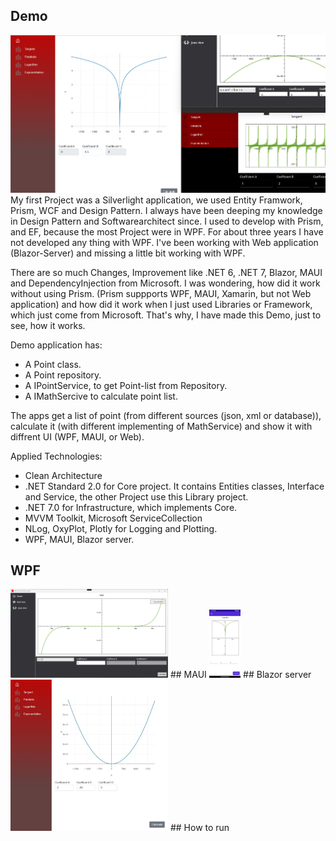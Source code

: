 ## Demo
<img src="demo_blazor_wpf_uwp.png" alt="NuGet Downloads" />
 My first Project was a Silverlight application, we used Entity Framwork, Prism, WCF and Design Pattern. I always have been deeping my knowledge in Design Pattern and Softwarearchitect since. I used to develop with Prism, and EF, because the most Project were in WPF. For about three years I have not developed any thing with WPF. I've been working with Web application (Blazor-Server) and missing a little bit working with WPF.

There are so much Changes, Improvement like .NET 6, .NET 7, Blazor, MAUI and DependencyInjection from Microsoft. I was wondering, how did it work without using Prism. (Prism suppports WPF, MAUI, Xamarin, but not Web application) and how did it work when I just used Libraries or Framework, which just come from Microsoft. That's why, I have made this Demo, just to see, how it works. 

Demo application has:
- A Point class.
- A Point repository.
- A IPointService, to get Point-list from Repository.
- A IMathSercive to calculate point list.
 
The apps get a list of point (from different sources (json, xml or database)), calculate it (with different implementing of MathService) and show it with diffrent UI (WPF, MAUI, or Web). 

Applied Technologies: 
- Clean Architecture
- .NET Standard 2.0 for Core project. It contains Entities classes, Interface and Service, the other Project use this Library project.
- .NET 7.0 for Infrastructure, which implements Core.
- MVVM Toolkit, Microsoft ServiceCollection
- NLog, OxyPlot, Plotly for Logging and Plotting.
- WPF, MAUI, Blazor server.
## WPF
<img src="demo_wpf.png" width="50%" height="50%" />
## MAUI
<img src="android.png" width="10%" height="10%" />
## Blazor server
<img src="blazors.jpeg" width="50%" height="50%" />
## How to run
